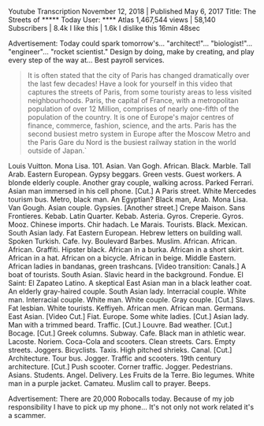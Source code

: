 Youtube Transcription
November 12, 2018 | Published May 6, 2017
Title: The Streets of ***** Today
User: **** Atlas
1,467,544 views | 58,140 Subscribers | 8.4k I like this | 1.6k I dislike this
16min 48sec

Advertisement: Today could spark tomorrow's... "architect!"... "biologist!"...
"engineer"...  "rocket scientist." Design by doing, make by creating, and play
every step of the way at... Best payroll services.

> It is often stated that the city of Paris has changed dramatically over the
last few decades! Have a look for yourself in this video that captures the
streets of Paris, from some touristy areas to less visited neighbourhoods.
Paris, the capital of France, with a metropolitan population of over 12
Million, comprises of nearly one-fifth of the population of the country. It is
one of Europe's major centres of finance, commerce, fashion, science, and the
arts. Paris has the second busiest metro system in Europe after the Moscow
Metro and the Paris Gare du Nord is the busiest railway station in the world
outside of Japan.`

Louis Vuitton. Mona Lisa. 101. Asian. Van Gogh. African. Black. Marble. Tall
Arab. Eastern European. Gypsy beggars. Green vests. Guest workers. A blonde
elderly couple. Another gray couple, walking across. Parked Ferrari. Asian man
immersed in his cell phone. [Cut.] A Paris street. White Mercedes tourism bus.
Metro, black man. An Egyptian? Black man, Arab. Mona Lisa. Van Gough. Asian
couple. Gypsies. [Another street.] Crepe Maison. Sans Frontieres. Kebab. Latin
Quarter. Kebab. Asteria. Gyros. Creperie. Gyros. Mooz. Chinese imports. Chir
hadach. Le Marais. Tourists. Black. Mexican. South Asian lady. Fat Eastern
European. Hebrew letters on building wall. Spoken Turkish. Cafe. Ivy.
Boulevard Barbes. Muslim. African. African. African. Graffiti. Hipster black.
African in a burka. African in a short skirt. African in a hat. African on a
bicycle. African in beige. Middle Eastern. African ladies in bandanas, green
trashcans. [Video transition: Canals.] A boat of tourists. South Asian. Slavic
heard in the background. Fondue. El Saint: El Zapateo Latino. A skeptical East
Asian man in a black leather coat. An elderly gray-haired couple. South Asian
lady. Interracial couple. White man. Interracial couple. White man. White
couple. Gray couple. [Cut.] Slavs. Fat lesbian. White tourists. Keffiyeh.
African men. African man. Germans. East Asian. [Video Cut.] Fiat. Europe.
Some white ladies. [Cut.] Asian lady. Man with a trimmed beard. Traffic.
[Cut.] Louvre. Bad weather. [Cut.] Bocage. [Cut.] Greek columns. Subway.
Cafe. Black man in athletic wear. Lacoste. Noriem. Coca-Cola and scooters.
Clean streets. Cars. Empty streets. Joggers. Bicyclists. Taxis. High pitched
shrieks. Canal. [Cut.] Architecture. Tour bus. Jogger. Traffic and scooters.
19th century architecture. [Cut.] Push scooter. Corner traffic. Jogger.
Pedestrians. Asians. Students. Angel. Delivery. Les Fruits de la Terre. Bio
legumes. White man in a purple jacket. Camateu. Muslim call to prayer. Beeps.

Advertisement: There are 20,000 Robocalls today. Because of my job
responsibility I have to pick up my phone... It's not only not work related
it's a scammer.
